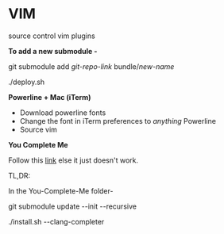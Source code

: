 # VIM
source control vim plugins

**To add a new submodule -**

git submodule add *git-repo-link* bundle/*new-name*

./deploy.sh

**Powerline + Mac (iTerm)**

 * Download powerline fonts
 * Change the font in iTerm preferences to *anything* Powerline
 * Source vim

**You Complete Me**

Follow this [link](http://www.alexeyshmalko.com/2014/youcompleteme-ultimate-autocomplete-plugin-for-vim/) else it just doesn't work.

TL,DR:

In the You-Complete-Me folder-

git submodule update --init --recursive

./install.sh --clang-completer
